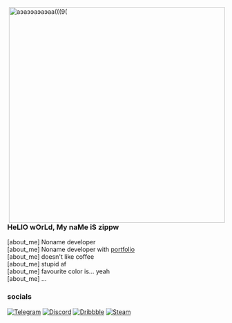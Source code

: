 <img align="right" width="500px" title="some stats" alt="аэаээаэаэаа(((9(" src="https://functions.yandexcloud.net/d4ebn98i7mtt7p5b96lu?max_langs=9&use_default_lang_colors=false&username=zippw"/>

### HeLlO wOrLd, My naMe iS zippw

\[about_me\] Noname developer<br>
\[about_me\] Noname developer with [portfolio](https://zippw.github.io/)<br>
\[about_me\] doesn't like coffee<br>
\[about_me\] stupid af<br>
\[about_me\] favourite color is... yeah<br>
\[about_me\] ...<br>

### socials

[![Telegram](https://img.shields.io/badge/Telegram-161B22?logoColor=0D1117&labelColor=D2A8FF&style=for-the-badge&logo=telegram)](https://t.me/zippwickness)
[![Discord ](https://img.shields.io/badge/Discord-161B22?logoColor=0D1117&labelColor=D2A8FF&style=for-the-badge&logo=discord)](https://discord.gg/SKQX3T85SF)
[![Dribbble](https://img.shields.io/badge/Dribbble-161B22?logoColor=0D1117&labelColor=D2A8FF&style=for-the-badge&logo=dribbble)](https://dribbble.com/zippw)
[![Steam   ](https://img.shields.io/badge/Steam-161B22?logoColor=0D1117&labelColor=D2A8FF&style=for-the-badge&logo=steam)](https://steamcommunity.com/profiles/76561199633774820/)
